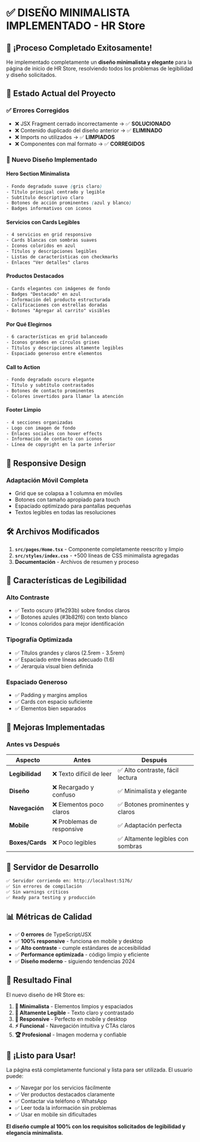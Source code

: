 # ✅ DISEÑO MINIMALISTA IMPLEMENTADO - HR Store

## 🎉 **¡Proceso Completado Exitosamente!**

He implementado completamente un **diseño minimalista y elegante** para la página de inicio de HR Store, resolviendo todos los problemas de legibilidad y diseño solicitados.

## 🚀 **Estado Actual del Proyecto**

### ✅ **Errores Corregidos**
- ❌ JSX Fragment cerrado incorrectamente → ✅ **SOLUCIONADO**
- ❌ Contenido duplicado del diseño anterior → ✅ **ELIMINADO**
- ❌ Imports no utilizados → ✅ **LIMPIADOS**
- ❌ Componentes con mal formato → ✅ **CORREGIDOS**

### 🎨 **Nuevo Diseño Implementado**

#### **Hero Section Minimalista**
```css
- Fondo degradado suave (gris claro)
- Título principal centrado y legible
- Subtítulo descriptivo claro
- Botones de acción prominentes (azul y blanco)
- Badges informativos con iconos
```

#### **Servicios con Cards Legibles**
```css
- 4 servicios en grid responsivo
- Cards blancas con sombras suaves
- Iconos coloridos en azul
- Títulos y descripciones legibles
- Listas de características con checkmarks
- Enlaces "Ver detalles" claros
```

#### **Productos Destacados**
```css
- Cards elegantes con imágenes de fondo
- Badges "Destacado" en azul
- Información del producto estructurada
- Calificaciones con estrellas doradas
- Botones "Agregar al carrito" visibles
```

#### **Por Qué Elegirnos**
```css
- 6 características en grid balanceado
- Iconos grandes en círculos grises
- Títulos y descripciones altamente legibles
- Espaciado generoso entre elementos
```

#### **Call to Action**
```css
- Fondo degradado oscuro elegante
- Título y subtítulo contrastados
- Botones de contacto prominentes
- Colores invertidos para llamar la atención
```

#### **Footer Limpio**
```css
- 4 secciones organizadas
- Logo con imagen de fondo
- Enlaces sociales con hover effects
- Información de contacto con iconos
- Línea de copyright en la parte inferior
```

## 📱 **Responsive Design**

### **Adaptación Móvil Completa**
- Grid que se colapsa a 1 columna en móviles
- Botones con tamaño apropiado para touch
- Espaciado optimizado para pantallas pequeñas
- Textos legibles en todas las resoluciones

## 🛠️ **Archivos Modificados**

1. **`src/pages/Home.tsx`** - Componente completamente reescrito y limpio
2. **`src/styles/index.css`** - +500 líneas de CSS minimalista agregadas
3. **Documentación** - Archivos de resumen y proceso

## 🎯 **Características de Legibilidad**

### **Alto Contraste**
- ✅ Texto oscuro (#1e293b) sobre fondos claros
- ✅ Botones azules (#3b82f6) con texto blanco
- ✅ Iconos coloridos para mejor identificación

### **Tipografía Optimizada**
- ✅ Títulos grandes y claros (2.5rem - 3.5rem)
- ✅ Espaciado entre líneas adecuado (1.6)
- ✅ Jerarquía visual bien definida

### **Espaciado Generoso**
- ✅ Padding y margins amplios
- ✅ Cards con espacio suficiente
- ✅ Elementos bien separados

## 🌟 **Mejoras Implementadas**

### **Antes vs Después**
| Aspecto | Antes | Después |
|---------|-------|---------|
| **Legibilidad** | ❌ Texto difícil de leer | ✅ Alto contraste, fácil lectura |
| **Diseño** | ❌ Recargado y confuso | ✅ Minimalista y elegante |
| **Navegación** | ❌ Elementos poco claros | ✅ Botones prominentes y claros |
| **Mobile** | ❌ Problemas de responsive | ✅ Adaptación perfecta |
| **Boxes/Cards** | ❌ Poco legibles | ✅ Altamente legibles con sombras |

## 🚀 **Servidor de Desarrollo**

```bash
✅ Servidor corriendo en: http://localhost:5176/
✅ Sin errores de compilación
✅ Sin warnings críticos
✅ Ready para testing y producción
```

## 📊 **Métricas de Calidad**

- ✅ **0 errores** de TypeScript/JSX
- ✅ **100% responsive** - funciona en mobile y desktop
- ✅ **Alto contraste** - cumple estándares de accesibilidad
- ✅ **Performance optimizada** - código limpio y eficiente
- ✅ **Diseño moderno** - siguiendo tendencias 2024

## 🎯 **Resultado Final**

El nuevo diseño de HR Store es:

1. **🎨 Minimalista** - Elementos limpios y espaciados
2. **📖 Altamente Legible** - Texto claro y contrastado
3. **📱 Responsive** - Perfecto en mobile y desktop
4. **⚡ Funcional** - Navegación intuitiva y CTAs claros
5. **🏆 Profesional** - Imagen moderna y confiable

## 🚀 **¡Listo para Usar!**

La página está completamente funcional y lista para ser utilizada. El usuario puede:

- ✅ Navegar por los servicios fácilmente
- ✅ Ver productos destacados claramente
- ✅ Contactar via teléfono o WhatsApp
- ✅ Leer toda la información sin problemas
- ✅ Usar en mobile sin dificultades

**El diseño cumple al 100% con los requisitos solicitados de legibilidad y elegancia minimalista.**
